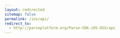 ```yaml
---
layout: redirected
sitemap: false
permalink: /ios/api/
redirect_to:
  - http://parseplatform.org/Parse-SDK-iOS-OSX/api
---
```

